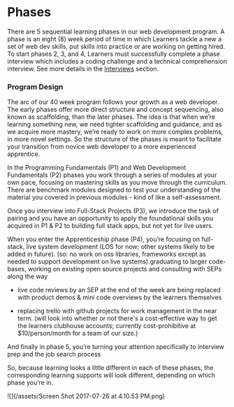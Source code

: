 # Phases

There are 5 sequential learning phases in our web development program. A phase is an eight \(8\) week period of time in which Learners tackle a new a set of web dev skills, put skills into practice or are working on getting hired. To start phases 2, 3, and 4, Learners must successfully complete a phase interview which includes a coding challenge and a technical comprehension interview. See more details in the [Interviews](./Interviews) section.

### Program Design

The arc of our 40 week program follows your growth as a web developer. The early phases offer more direct structure and concept sequencing, also known as scaffolding, than the later phases. The idea is that when we’re learning something new, we need tighter scaffolding and guidance, and as we acquire more mastery, we’re ready to work on more complex problems, in more novel settings. So the structure of the phases is meant to facilitate your transition from novice web developer to a more experienced apprentice.

In the Programming Fundamentals \(P1\) and Web Development Fundamentals \(P2\) phases you work through a series of modules at your own pace, focusing on mastering skills as you move through the curriculum. There are benchmark modules designed to test your understanding of the material you covered in previous modules - kind of like a self-assessment.

Once you interview into Full-Stack Projects \(P3\), we introduce the task of pairing and you have an opportunity to apply the foundational skills you acquired in P1 & P2 to building full stack apps, but not yet for live users. 

When you enter the Apprenticeship phase \(P4\), you’re focusing on full-stack, live system development \(LOS for now; other systems likely to be added in future\). \(so: no work on oss libraries, frameworks except as needed to support development on live systems\).graduating to larger code-bases, working on existing open source projects and consulting with SEPs along the way



* live code reviews by an SEP at the end of the week are being replaced with product demos & mini code overviews by the learners themselves

* replacing trello with github projects for work management in the near term. \(will look into whether or not there's a cost-effective way to get the learners clubhouse accounts; currently cost-prohibitive at $10/person/month for a team of our size.\)

And finally in phase 5, you’re turning your attention specifically to interview prep and the job search process

So, because learning looks a little different in each of these phases, the corresponding learning supports will look different, depending on which phase you’re in.

![](/assets/Screen Shot 2017-07-26 at 4.10.53 PM.png)

## 



